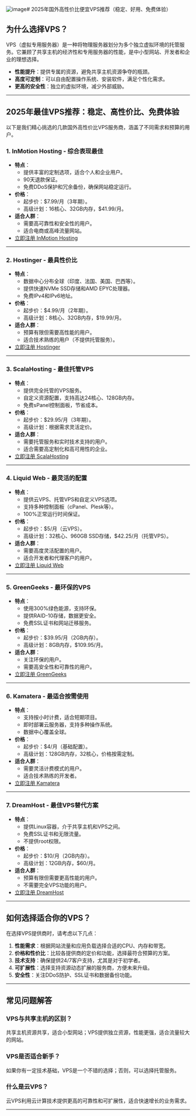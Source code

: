 ![image](https://github.com/user-attachments/assets/0155cb37-75cb-4ea2-9eeb-b48905d48bee)# 2025年国外高性价比便宜VPS推荐（稳定、好用、免费体验）

## 为什么选择VPS？

VPS（虚拟专用服务器）是一种将物理服务器划分为多个独立虚拟环境的托管服务。它兼顾了共享主机的经济性和专用服务器的性能，是中小型网站、开发者和企业的理想选择。

- **性能提升**：提供专属的资源，避免共享主机资源争夺的瓶颈。
- **高度可定制**：可以自由配置操作系统、安装软件，满足个性化需求。
- **更高的安全性**：独立的虚拟环境，减少外部威胁。

---

## 2025年最佳VPS推荐：稳定、高性价比、免费体验

以下是我们精心挑选的几款国外高性价比VPS服务商，涵盖了不同需求和预算的用户。

### 1. **InMotion Hosting** - 综合表现最佳

- **特点**：
  - 提供丰富的定制选项，适合个人和企业用户。
  - 90天退款保证。
  - 免费DDoS保护和冗余备份，确保网站稳定运行。
- **价格**：
  - 起步价：$7.99/月（3年期）。
  - 高级计划：16核心、32GB内存，$41.99/月。
- **适合人群**：
  - 需要高可靠性和安全性的用户。
  - 适合电商或高峰流量网站。
- [立即注册 InMotion Hosting](https://www.inmotionhosting.com/)

---

### 2. **Hostinger** - 最具性价比
- **特点**：
  - 数据中心分布全球（印度、法国、美国、巴西等）。
  - 提供快速NVMe SSD存储和AMD EPYC处理器。
  - 免费IPv4和IPv6地址。
- **价格**：
  - 起步价：$4.99/月（2年期）。
  - 高级计划：8核心、32GB内存，$19.99/月。
- **适合人群**：
  - 预算有限但需要高性能的用户。
  - 适合技术熟练的用户（不提供托管服务）。
- [立即注册 Hostinger](https://www.hostinger.com/)

---

### 3. **ScalaHosting** - 最佳托管VPS
- **特点**：
  - 提供完全托管的VPS服务。
  - 自定义资源配置，支持高达24核心、128GB内存。
  - 免费sPanel控制面板，节省成本。
- **价格**：
  - 起步价：$29.95/月（3年期）。
  - 高级计划：根据需求灵活定价。
- **适合人群**：
  - 需要托管服务和实时技术支持的用户。
  - 适合需要高定制化和高可用性的企业。
- [立即注册 ScalaHosting](https://www.scalahosting.com/)

---

### 4. **Liquid Web** - 最灵活的配置
- **特点**：
  - 提供云VPS、托管VPS和自定义VPS选项。
  - 支持多种控制面板（cPanel、Plesk等）。
  - 100%正常运行时间保证。
- **价格**：
  - 起步价：$5/月（云VPS）。
  - 高级计划：32核心、960GB SSD存储，$42.25/月（托管VPS）。
- **适合人群**：
  - 需要高度灵活配置的用户。
  - 适合开发者和代理客户的用户。
- [立即注册 Liquid Web](https://www.liquidweb.com/)

---

### 5. **GreenGeeks** - 最环保的VPS
- **特点**：
  - 使用300%绿色能源，支持环保。
  - 提供RAID-10存储，数据更安全。
  - 免费SSL证书和网站迁移服务。
- **价格**：
  - 起步价：$39.95/月（2GB内存）。
  - 高级计划：8GB内存，$109.95/月。
- **适合人群**：
  - 关注环保的用户。
  - 需要高安全性和可靠性的用户。
- [立即注册 GreenGeeks](https://www.greengeeks.com/)

---

### 6. **Kamatera** - 最适合按需使用
- **特点**：
  - 支持按小时计费，适合短期项目。
  - 即时部署云服务器，支持多种操作系统。
  - 数据中心覆盖全球。
- **价格**：
  - 起步价：$4/月（基础配置）。
  - 高级计划：128GB内存，32核心，价格按需定制。
- **适合人群**：
  - 需要灵活计费模式的用户。
  - 适合技术熟练的开发者。
- [立即注册 Kamatera](https://www.kamatera.com/)

---

### 7. **DreamHost** - 最佳VPS替代方案
- **特点**：
  - 提供Linux容器，介于共享主机和VPS之间。
  - 免费SSL证书和无限流量。
  - 不提供root权限。
- **价格**：
  - 起步价：$10/月（2GB内存）。
  - 高级计划：12GB内存，$60/月。
- **适合人群**：
  - 预算有限但需要更高性能的用户。
  - 不需要完全VPS功能的用户。
- [立即注册 DreamHost](https://www.dreamhost.com/)

---

## 如何选择适合你的VPS？

在选择VPS提供商时，请考虑以下几点：
1. **性能需求**：根据网站流量和应用负载选择合适的CPU、内存和带宽。
2. **价格和性价比**：比较各提供商的定价和功能，选择最符合预算的方案。
3. **技术支持**：确保提供24/7客户支持，尤其是对于初学者。
4. **可扩展性**：选择支持资源动态扩展的服务商，方便未来升级。
5. **安全性**：关注DDoS防护、SSL证书和数据备份功能。

---

## 常见问题解答

### VPS与共享主机的区别？
共享主机资源共享，适合小型网站；VPS提供独立资源，性能更强，适合流量较大的网站。

### VPS是否适合新手？
如果你有一定技术基础，VPS是一个不错的选择；否则，可以选择托管服务。

### 什么是云VPS？
云VPS利用云计算技术提供更高的可靠性和可扩展性，适合快速增长的业务需求。

---



